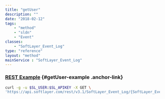 ```yaml
---
title: "getUser"
description: ""
date: "2018-02-12"
tags:
    - "method"
    - "sldn"
    - "Event"
classes:
    - "SoftLayer_Event_Log"
type: "reference"
layout: "method"
mainService : "SoftLayer_Event_Log"
---
```


### [REST Example](#getUser-example) <a href="/article/rest/"><i class="fas fa-question"></i></a> {#getUser-example .anchor-link} 
```bash
curl -g -u $SL_USER:$SL_APIKEY -X GET \
'https://api.softlayer.com/rest/v3.1/SoftLayer_Event_Log/{SoftLayer_Event_LogID}/getUser'
```
